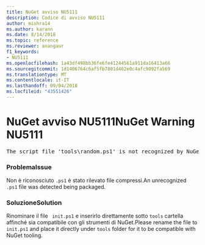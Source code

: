 ```yaml
---
title: NuGet avviso NU5111
description: Codice di avviso NU5111
author: mishra14
ms.author: karann
ms.date: 8/14/2018
ms.topic: reference
ms.reviewer: anangaur
f1_keywords:
- NU5111
ms.openlocfilehash: 1a43df498bb36fe6fe41244561a911da16413a66
ms.sourcegitcommit: 1d1406764c6af5fb7801d462e0c4afc9092fa569
ms.translationtype: MT
ms.contentlocale: it-IT
ms.lasthandoff: 09/04/2018
ms.locfileid: "43551426"
---
```

# <a name="nuget-warning-nu5111"></a><span data-ttu-id="d750c-103">NuGet avviso NU5111</span><span class="sxs-lookup"><span data-stu-id="d750c-103">NuGet Warning NU5111</span></span>
<pre>The script file 'tools\random.ps1' is not recognized by NuGet and hence will not be executed during installation of this package. Rename it to install.ps1, uninstall.ps1 or init.ps1 and place it directly under 'tools'.</pre>

### <a name="issue"></a><span data-ttu-id="d750c-104">Problema</span><span class="sxs-lookup"><span data-stu-id="d750c-104">Issue</span></span>

<span data-ttu-id="d750c-105">Non è riconosciuto `.ps1` è stato rilevato file compressi.</span><span class="sxs-lookup"><span data-stu-id="d750c-105">An unrecognized `.ps1` file was detected being packaged.</span></span>


### <a name="solution"></a><span data-ttu-id="d750c-106">Soluzione</span><span class="sxs-lookup"><span data-stu-id="d750c-106">Solution</span></span>

<span data-ttu-id="d750c-107">Rinominare il file ` init.ps1` e inserirlo direttamente sotto `tools` cartella affinché sia compatibile con gli strumenti di NuGet.</span><span class="sxs-lookup"><span data-stu-id="d750c-107">Please rename the file to ` init.ps1` and place it directly under `tools` folder for it to be compatible with NuGet tooling.</span></span>

